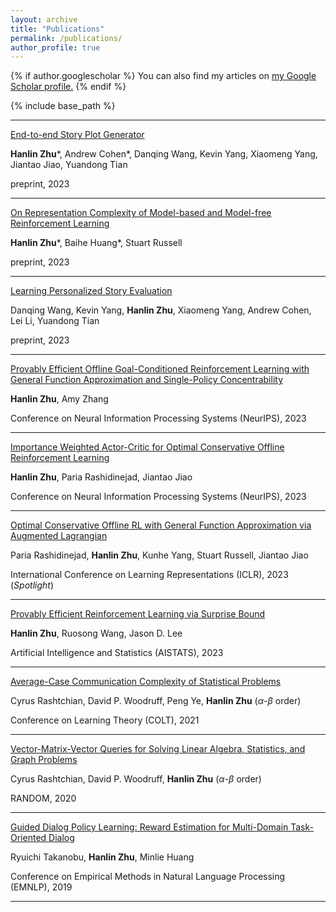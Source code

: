 ```yaml
---
layout: archive
title: "Publications"
permalink: /publications/
author_profile: true
---
```


{% if author.googlescholar %}
  You can also find my articles on <u><a href="{{author.googlescholar}}">my Google Scholar profile</a>.</u>
{% endif %}

{% include base_path %}

<!-- {% for post in site.publications reversed %}
  {% include archive-single.html %}
{% endfor %} -->
---
[End-to-end Story Plot Generator](https://arxiv.org/abs/2310.08796)

**Hanlin Zhu**\*, Andrew Cohen\*, Danqing Wang, Kevin Yang, Xiaomeng Yang, Jiantao Jiao, Yuandong Tian

preprint, 2023

---
[On Representation Complexity of Model-based and Model-free Reinforcement Learning](https://arxiv.org/abs/2310.01706)

**Hanlin Zhu**\*, Baihe Huang\*, Stuart Russell

preprint, 2023

---
[Learning Personalized Story Evaluation](https://arxiv.org/abs/2310.03304)

Danqing Wang, Kevin Yang, **Hanlin Zhu**, Xiaomeng Yang, Andrew Cohen, Lei Li, Yuandong Tian

preprint, 2023

---
[Provably Efficient Offline Goal-Conditioned Reinforcement Learning with General Function Approximation and Single-Policy Concentrability](https://arxiv.org/abs/2302.03770)

**Hanlin Zhu**, Amy Zhang

Conference on Neural Information Processing Systems (NeurIPS), 2023

---
[Importance Weighted Actor-Critic for Optimal Conservative Offline Reinforcement Learning](https://arxiv.org/abs/2301.12714)

**Hanlin Zhu**, Paria Rashidinejad, Jiantao Jiao

Conference on Neural Information Processing Systems (NeurIPS), 2023

---
[Optimal Conservative Offline RL with General Function Approximation via Augmented Lagrangian](https://arxiv.org/abs/2211.00716)

Paria Rashidinejad, **Hanlin Zhu**, Kunhe Yang, Stuart Russell, Jiantao Jiao

International Conference on Learning Representations (ICLR), 2023 (*Spotlight*)

---
[Provably Efficient Reinforcement Learning via Surprise Bound](https://arxiv.org/abs/2302.11634)

**Hanlin Zhu**, Ruosong Wang, Jason D. Lee

Artificial Intelligence and Statistics (AISTATS), 2023

---
[Average-Case Communication Complexity of Statistical Problems](https://arxiv.org/abs/2107.01335)

Cyrus Rashtchian, David P. Woodruff, Peng Ye, **Hanlin Zhu** ($\alpha$-$\beta$ order)

Conference on Learning Theory (COLT), 2021

---
[Vector-Matrix-Vector Queries for Solving Linear Algebra, Statistics, and Graph Problems](https://arxiv.org/abs/2006.14015)

Cyrus Rashtchian, David P. Woodruff, **Hanlin Zhu** ($\alpha$-$\beta$ order)

RANDOM, 2020

---
[Guided Dialog Policy Learning: Reward Estimation for Multi-Domain Task-Oriented Dialog](https://arxiv.org/abs/1908.10719)

Ryuichi Takanobu, **Hanlin Zhu**, Minlie Huang

Conference on Empirical Methods in Natural Language Processing (EMNLP), 2019

---
